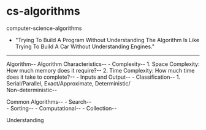 # cs-algorithms
computer-science-algorithms
- "Trying To Build A Program Without Understanding The Algorithm Is Like
   Trying To Build A Car Without Understanding Engines."
-------------------------------------------------------------------------
Algorithm-- 
Algorithm Characteristics--
    - Complexity--
          1. Space Complexity: How much memory does it require?--
          2. Time Complexity: How much time does it take to complete?--
    - Inputs and Output--
    - Classification--
          1. Serial/Parallel, Exact/Approximate, Deterministic/   
             Non-deterministic--

Common Algorithms--
    - Search--     
    - Sorting--
    - Computational-- 
    - Collection--

Understanding 
